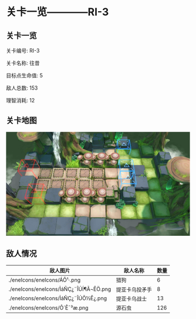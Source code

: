 # 关卡一览————RI-3


## 关卡一览

关卡编号: RI-3

关卡名称: 往昔

目标点生命值: 5

敌人总数: 153

理智消耗: 12


## 关卡地图
![RI-3](./oprMap/RI-3.png)

## 敌人情况

| 敌人图片 | 敌人名称 | 数量  |
|---------|-----|-----|
| ./eneIcons/eneIcons/ÁÔ¹·.png| 猎狗  |   6  |
| ./eneIcons/eneIcons/ÌáÑÇ¿¨ÎÚÍ¶Ã¬ÊÖ.png| 提亚卡乌投矛手  |   8  |
| ./eneIcons/eneIcons/ÌáÑÇ¿¨ÎÚÕ½Ê¿.png| 提亚卡乌战士  |   13  |
| ./eneIcons/eneIcons/Ô´Ê¯³æ.png| 源石虫  |   126  |
